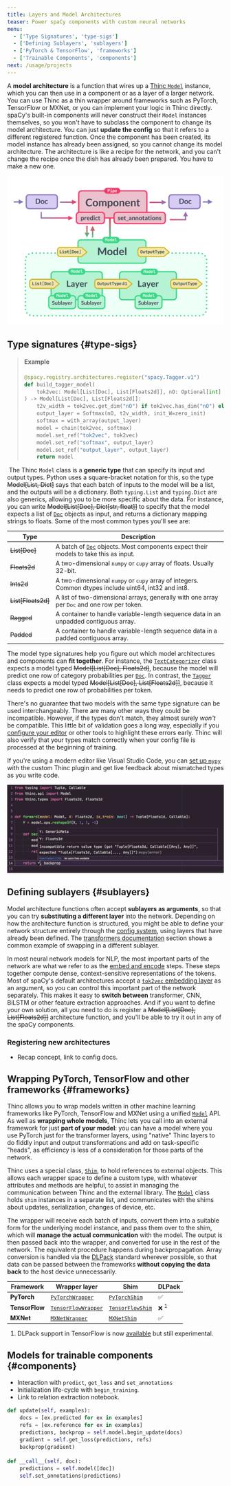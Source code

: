 ```yaml
---
title: Layers and Model Architectures
teaser: Power spaCy components with custom neural networks
menu:
  - ['Type Signatures', 'type-sigs']
  - ['Defining Sublayers', 'sublayers']
  - ['PyTorch & TensorFlow', 'frameworks']
  - ['Trainable Components', 'components']
next: /usage/projects
---
```


​A **model architecture** is a function that wires up a
[Thinc `Model`](https://thinc.ai/docs/api-model) instance, which you can then
use in a component or as a layer of a larger network. You can use Thinc as a
thin wrapper around frameworks such as PyTorch, TensorFlow or MXNet, or you can
implement your logic in Thinc directly. ​ spaCy's built-in components will never
construct their `Model` instances themselves, so you won't have to subclass the
component to change its model architecture. You can just **update the config**
so that it refers to a different registered function. Once the component has
been created, its model instance has already been assigned, so you cannot change
its model architecture. The architecture is like a recipe for the network, and
you can't change the recipe once the dish has already been prepared. You have to
make a new one.

![Diagram of a pipeline component with its model](../images/layers-architectures.svg)

## Type signatures {#type-sigs}

<!-- TODO: update example, maybe simplify definition? -->

> #### Example
>
> ```python
> @spacy.registry.architectures.register("spacy.Tagger.v1")
> def build_tagger_model(
>     tok2vec: Model[List[Doc], List[Floats2d]], nO: Optional[int] = None
> ) -> Model[List[Doc], List[Floats2d]]:
>     t2v_width = tok2vec.get_dim("nO") if tok2vec.has_dim("nO") else None
>     output_layer = Softmax(nO, t2v_width, init_W=zero_init)
>     softmax = with_array(output_layer)
>     model = chain(tok2vec, softmax)
>     model.set_ref("tok2vec", tok2vec)
>     model.set_ref("softmax", output_layer)
>     model.set_ref("output_layer", output_layer)
>     return model
> ```

​ The Thinc `Model` class is a **generic type** that can specify its input and
output types. Python uses a square-bracket notation for this, so the type
~~Model[List, Dict]~~ says that each batch of inputs to the model will be a
list, and the outputs will be a dictionary. Both `typing.List` and `typing.Dict`
are also generics, allowing you to be more specific about the data. For
instance, you can write ~~Model[List[Doc], Dict[str, float]]~~ to specify that
the model expects a list of [`Doc`](/api/doc) objects as input, and returns a
dictionary mapping strings to floats. Some of the most common types you'll see
are: ​

| Type               | Description                                                                                          |
| ------------------ | ---------------------------------------------------------------------------------------------------- |
| ~~List[Doc]~~      | A batch of [`Doc`](/api/doc) objects. Most components expect their models to take this as input.     |
| ~~Floats2d~~       | A two-dimensional `numpy` or `cupy` array of floats. Usually 32-bit.                                 |
| ~~Ints2d~~         | A two-dimensional `numpy` or `cupy` array of integers. Common dtypes include uint64, int32 and int8. |
| ~~List[Floats2d]~~ | A list of two-dimensional arrays, generally with one array per `Doc` and one row per token.          |
| ~~Ragged~~         | A container to handle variable-length sequence data in an unpadded contiguous array.                 |
| ~~Padded~~         | A container to handle variable-length sequence data in a padded contiguous array.                    |

The model type signatures help you figure out which model architectures and
components can **fit together**. For instance, the
[`TextCategorizer`](/api/textcategorizer) class expects a model typed
~~Model[List[Doc], Floats2d]~~, because the model will predict one row of
category probabilities per [`Doc`](/api/doc). In contrast, the
[`Tagger`](/api/tagger) class expects a model typed ~~Model[List[Doc],
List[Floats2d]]~~, because it needs to predict one row of probabilities per
token.

There's no guarantee that two models with the same type signature can be used
interchangeably. There are many other ways they could be incompatible. However,
if the types don't match, they almost surely _won't_ be compatible. This little
bit of validation goes a long way, especially if you
[configure your editor](https://thinc.ai/docs/usage-type-checking) or other
tools to highlight these errors early. Thinc will also verify that your types
match correctly when your config file is processed at the beginning of training.

<Infobox title="Tip: Static type checking in your editor" emoji="💡">

If you're using a modern editor like Visual Studio Code, you can
[set up `mypy`](https://thinc.ai/docs/usage-type-checking#install) with the
custom Thinc plugin and get live feedback about mismatched types as you write
code.

[![](../images/thinc_mypy.jpg)](https://thinc.ai/docs/usage-type-checking#linting)

</Infobox>

## Defining sublayers {#sublayers}

Model architecture functions often accept **sublayers as arguments**, so that
you can try **substituting a different layer** into the network. Depending on
how the architecture function is structured, you might be able to define your
network structure entirely through the [config system](/usage/training#config),
using layers that have already been defined. ​The
[transformers documentation](/usage/embeddings-transformers#transformers)
section shows a common example of swapping in a different sublayer.

In most neural network models for NLP, the most important parts of the network
are what we refer to as the
[embed and encode](https://explosion.ai/blog/embed-encode-attend-predict) steps.
These steps together compute dense, context-sensitive representations of the
tokens. Most of spaCy's default architectures accept a
[`tok2vec` embedding layer](/api/architectures#tok2vec-arch) as an argument, so
you can control this important part of the network separately. This makes it
easy to **switch between** transformer, CNN, BiLSTM or other feature extraction
approaches. And if you want to define your own solution, all you need to do is
register a ~~Model[List[Doc], List[Floats2d]]~~ architecture function, and
you'll be able to try it out in any of the spaCy components. ​

<!-- TODO: example of switching sublayers -->

### Registering new architectures

- Recap concept, link to config docs. ​

## Wrapping PyTorch, TensorFlow and other frameworks {#frameworks}

<!-- TODO: this is copied over from the Thinc docs and we probably want to shorten it and make it more spaCy-specific -->

Thinc allows you to wrap models written in other machine learning frameworks
like PyTorch, TensorFlow and MXNet using a unified
[`Model`](https://thinc.ai/docs/api-model) API. As well as **wrapping whole
models**, Thinc lets you call into an external framework for just **part of your
model**: you can have a model where you use PyTorch just for the transformer
layers, using "native" Thinc layers to do fiddly input and output
transformations and add on task-specific "heads", as efficiency is less of a
consideration for those parts of the network.

Thinc uses a special class, [`Shim`](https://thinc.ai/docs/api-model#shim), to
hold references to external objects. This allows each wrapper space to define a
custom type, with whatever attributes and methods are helpful, to assist in
managing the communication between Thinc and the external library. The
[`Model`](https://thinc.ai/docs/api-model#model) class holds `shim` instances in
a separate list, and communicates with the shims about updates, serialization,
changes of device, etc.

The wrapper will receive each batch of inputs, convert them into a suitable form
for the underlying model instance, and pass them over to the shim, which will
**manage the actual communication** with the model. The output is then passed
back into the wrapper, and converted for use in the rest of the network. The
equivalent procedure happens during backpropagation. Array conversion is handled
via the [DLPack](https://github.com/dmlc/dlpack) standard wherever possible, so
that data can be passed between the frameworks **without copying the data back**
to the host device unnecessarily.

| Framework      | Wrapper layer                                                             | Shim                                                      | DLPack          |
| -------------- | ------------------------------------------------------------------------- | --------------------------------------------------------- | --------------- |
| **PyTorch**    | [`PyTorchWrapper`](https://thinc.ai/docs/api-layers#pytorchwrapper)       | [`PyTorchShim`](https://thinc.ai/docs/api-model#shims)    | ✅              |
| **TensorFlow** | [`TensorFlowWrapper`](https://thinc.ai/docs/api-layers#tensorflowwrapper) | [`TensorFlowShim`](https://thinc.ai/docs/api-model#shims) | ❌ <sup>1</sup> |
| **MXNet**      | [`MXNetWrapper`](https://thinc.ai/docs/api-layers#mxnetwrapper)           | [`MXNetShim`](https://thinc.ai/docs/api-model#shims)      | ✅              |

1. DLPack support in TensorFlow is now
   [available](<(https://github.com/tensorflow/tensorflow/issues/24453)>) but
   still experimental.

<!-- TODO:
- Explain concept
- Link off to notebook ​
-->

## Models for trainable components {#components}

- Interaction with `predict`, `get_loss` and `set_annotations`
- Initialization life-cycle with `begin_training`.
- Link to relation extraction notebook.

```python
def update(self, examples):
    docs = [ex.predicted for ex in examples]
    refs = [ex.reference for ex in examples]
    predictions, backprop = self.model.begin_update(docs)
    gradient = self.get_loss(predictions, refs)
    backprop(gradient)

def __call__(self, doc):
    predictions = self.model([doc])
    self.set_annotations(predictions)
```
